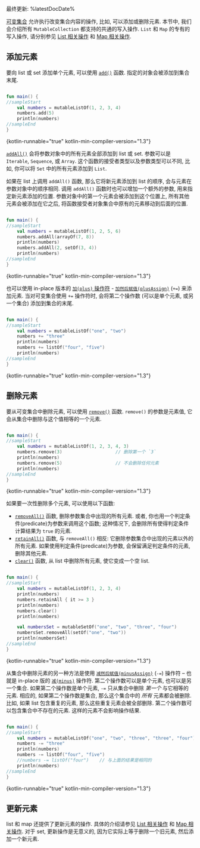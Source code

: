 [//]: # (title: 集合写入操作)

最终更新: %latestDocDate%

[可变集合](collections-overview.md#collection-types) 允许执行改变集合内容的操作, 比如, 可以添加或删除元素.
本节中, 我们会介绍所有 `MutableCollection` 都支持的共通的写入操作.
`List` 和 `Map` 的专有的写入操作, 请分别参见 [List 相关操作](list-operations.md) 和 [Map 相关操作](map-operations.md).

## 添加元素

要向 list 或 set 添加单个元素, 可以使用
[`add()`](https://kotlinlang.org/api/latest/jvm/stdlib/kotlin.collections/-mutable-list/add.html)
函数. 指定的对象会被添加到集合末尾.

```kotlin

fun main() {
//sampleStart
    val numbers = mutableListOf(1, 2, 3, 4)
    numbers.add(5)
    println(numbers)
//sampleEnd
}
```
{kotlin-runnable="true" kotlin-min-compiler-version="1.3"}

[`addAll()`](https://kotlinlang.org/api/latest/jvm/stdlib/kotlin.collections/add-all.html)
会将参数对象中的所有元素全部添加到 list 或 set.
参数可以是 `Iterable`, `Sequence`, 或 `Array`.
这个函数的接受者类型以及参数类型可以不同, 比如, 你可以将 `Set` 中的所有元素添加到 `List`.

如果在 list 上调用 `addAll()` 函数, 那么它将新元素添加到 list 的顺序, 会与元素在参数对象中的顺序相同.
调用 `addAll()` 函数时也可以增加一个额外的参数, 用来指定新元素添加的位置.
参数对象中的第一个元素会被添加到这个位置上, 所有其他元素会被添加在它之后, 将函数接受者对象集合中原有的元素移动到后面的位置.

```kotlin

fun main() {
//sampleStart
    val numbers = mutableListOf(1, 2, 5, 6)
    numbers.addAll(arrayOf(7, 8))
    println(numbers)
    numbers.addAll(2, setOf(3, 4))
    println(numbers)
//sampleEnd
}
```
{kotlin-runnable="true" kotlin-min-compiler-version="1.3"}

也可以使用 in-place 版本的 [`加(plus)` 操作符](collection-plus-minus.md) -
[`加然后赋值(plusAssign)`](https://kotlinlang.org/api/latest/jvm/stdlib/kotlin.collections/plus-assign.html)
(`+=`) 来添加元素.
当对可变集合使用 `+=` 操作符时, 会将第二个操作数 (可以是单个元素, 或另一个集合) 添加到集合的末尾.

```kotlin

fun main() {
//sampleStart
    val numbers = mutableListOf("one", "two")
    numbers += "three"
    println(numbers)
    numbers += listOf("four", "five")    
    println(numbers)
//sampleEnd
}
```
{kotlin-runnable="true" kotlin-min-compiler-version="1.3"}

## 删除元素

要从可变集合中删除元素, 可以使用
[`remove()`](https://kotlinlang.org/api/latest/jvm/stdlib/kotlin.collections/remove.html)
函数. `remove()` 的参数是元素值, 它会从集合中删除与这个值相等的一个元素.

```kotlin

fun main() {
//sampleStart
    val numbers = mutableListOf(1, 2, 3, 4, 3)
    numbers.remove(3)                    // 删除第一个 `3`
    println(numbers)
    numbers.remove(5)                    // 不会删除任何元素
    println(numbers)
//sampleEnd
}
```
{kotlin-runnable="true" kotlin-min-compiler-version="1.3"}

如果要一次性删除多个元素, 可以使用以下函数:

* [`removeAll()`](https://kotlinlang.org/api/latest/jvm/stdlib/kotlin.collections/remove-all.html)
  函数, 删除参数集合中出现的所有元素.
  或者, 你也用一个判定条件(predicate)为参数来调用这个函数; 这种情况下, 会删除所有使得判定条件计算结果为 `true` 的元素.
* [`retainAll()`](https://kotlinlang.org/api/latest/jvm/stdlib/kotlin.collections/retain-all.html)
  函数, 与 `removeAll()` 相反: 它删除参数集合中出现的元素以外的所有元素.
  如果使用判定条件(predicate)为参数, 会保留满足判定条件的元素, 删除其他元素.
* [`clear()`](https://kotlinlang.org/api/latest/jvm/stdlib/kotlin.collections/-mutable-list/clear.html)
  函数, 从 list 中删除所有元素, 使它变成一个空 list.

```kotlin

fun main() {
//sampleStart
    val numbers = mutableListOf(1, 2, 3, 4)
    println(numbers)
    numbers.retainAll { it >= 3 }
    println(numbers)
    numbers.clear()
    println(numbers)

    val numbersSet = mutableSetOf("one", "two", "three", "four")
    numbersSet.removeAll(setOf("one", "two"))
    println(numbersSet)
//sampleEnd
}
```
{kotlin-runnable="true" kotlin-min-compiler-version="1.3"}

从集合中删除元素的另一种方法是使用
[`减然后赋值(minusAssign)`](https://kotlinlang.org/api/latest/jvm/stdlib/kotlin.collections/minus-assign.html)
(`-=`) 操作符 – 也就是 in-place 版的 [`减(minus)`](collection-plus-minus.md) 操作符.
第二个操作数可以是单个元素, 也可以是另一个集合.
如果第二个操作数是单个元素, `-=` 只从集合中删除 _第一个_ 与它相等的元素.
相应的, 如果第二个操作数是集合, 那么这个集合中的 _所有_ 元素都会被删除.
比如, 如果 list 包含重复的元素, 那么这些重复元素会被全部删除.
第二个操作数可以包含集合中不存在的元素. 这样的元素不会影响操作结果.

```kotlin

fun main() {
//sampleStart
    val numbers = mutableListOf("one", "two", "three", "three", "four")
    numbers -= "three"
    println(numbers)
    numbers -= listOf("four", "five")    
    //numbers -= listOf("four")    // 与上面的结果是相同的
    println(numbers)    
//sampleEnd
}
```
{kotlin-runnable="true" kotlin-min-compiler-version="1.3"}

## 更新元素

list 和 map 还提供了更新元素的操作.
具体的介绍请参见 [List 相关操作](list-operations.md) 和 [Map 相关操作](map-operations.md).
对于 set, 更新操作是无意义的, 因为它实际上等于删除一个旧元素, 然后添加一个新元素.
